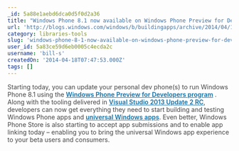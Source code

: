 ```yaml
---
_id: 5a88e1aebd6dca0d5f0d2a36
title: "Windows Phone 8.1 now available on Windows Phone Preview for Developers"
url: 'http://blogs.windows.com/windows/b/buildingapps/archive/2014/04/14/windows-phone-8-1-now-available-on-windows-phone-preview-for-developers.aspx'
category: libraries-tools
slug: 'windows-phone-8-1-now-available-on-windows-phone-preview-for-developers'
user_id: 5a83ce59d6eb0005c4ecda2c
username: 'bill-s'
createdOn: '2014-04-18T07:47:53.000Z'
tags: []
---
```


<span style="color: #454545;">Starting today, you can update your personal dev phone(s) to run Windows Phone 8.1 using the </span><a style="font-weight: 600; color: #1570a6;" href="https://dev.windowsphone.com/en-us/featured/devpreview">Windows Phone Preview for Developers program</a><span style="color: #454545;"> . Along with the tooling delivered in </span><a style="font-weight: 600; color: #1570a6;" href="http://go.microsoft.com/fwlink/?LinkId=394169">Visual Studio 2013 Update 2 RC</a><span style="color: #454545;">, developers can now get everything they need to start building and testing Windows Phone apps and </span><a style="font-weight: 600; color: #1570a6;" href="http://blogs.windows.com/windows/b/buildingapps/archive/2014/04/02/extending-platform-commonality-through-universal-windows-apps.aspx">universal Windows apps</a><span style="color: #454545;">. Even better, Windows Phone Store is also starting to accept app submissions and to enable app linking today – enabling you to bring the universal Windows app experience to your beta users and consumers.</span>

